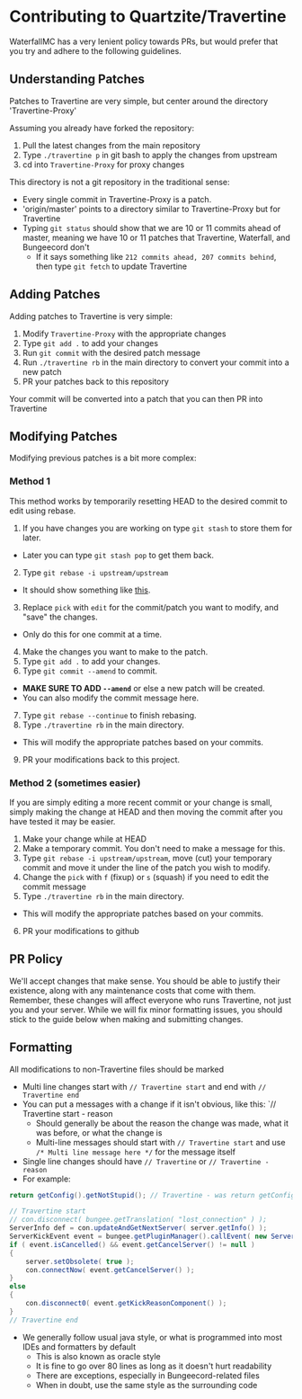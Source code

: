 Contributing to Quartzite/Travertine
==========================
WaterfallMC has a very lenient policy towards PRs, but would prefer that you try and adhere to the following guidelines.

## Understanding Patches
Patches to Travertine are very simple, but center around the directory 'Travertine-Proxy'

Assuming you already have forked the repository:

1. Pull the latest changes from the main repository
2. Type `./travertine p` in git bash to apply the changes from upstream
3. cd into `Travertine-Proxy` for proxy changes

This directory is not a git repository in the traditional sense:

- Every single commit in Travertine-Proxy is a patch. 
- 'origin/master' points to a directory similar to Travertine-Proxy but for Travertine
- Typing `git status` should show that we are 10 or 11 commits ahead of master, meaning we have 10 or 11 patches that Travertine, Waterfall, and Bungeecord don't
  - If it says something like `212 commits ahead, 207 commits behind`, then type `git fetch` to update Travertine

## Adding Patches
Adding patches to Travertine is very simple:

1. Modify `Travertine-Proxy` with the appropriate changes
2. Type `git add .` to add your changes
3. Run `git commit` with the desired patch message
4. Run `./travertine rb` in the main directory to convert your commit into a new patch
5. PR your patches back to this repository

Your commit will be converted into a patch that you can then PR into Travertine

## Modifying Patches
Modifying previous patches is a bit more complex:

### Method 1
This method works by temporarily resetting HEAD to the desired commit to edit using rebase.

1. If you have changes you are working on type `git stash` to store them for later.
  - Later you can type `git stash pop` to get them back.
2. Type `git rebase -i upstream/upstream`
  - It should show something like [this](https://gist.github.com/Zbob750/e6bb220d3b734933c320).
3. Replace `pick` with `edit` for the commit/patch you want to modify, and "save" the changes.
  - Only do this for one commit at a time.
4. Make the changes you want to make to the patch.
5. Type `git add .` to add your changes.
6. Type `git commit --amend` to commit.
  - **MAKE SURE TO ADD `--amend`** or else a new patch will be created.
  - You can also modify the commit message here.
7. Type `git rebase --continue` to finish rebasing.
8. Type `./travertine rb` in the main directory.
  - This will modify the appropriate patches based on your commits.
9. PR your modifications back to this project.

### Method 2 (sometimes easier)
If you are simply editing a more recent commit or your change is small, simply making the change at HEAD and then moving the commit after you have tested it may be easier.

1. Make your change while at HEAD
2. Make a temporary commit. You don't need to make a message for this.
3. Type `git rebase -i upstream/upstream`, move (cut) your temporary commit and move it under the line of the patch you wish to modify.
4. Change the `pick` with `f` (fixup) or `s` (squash) if you need to edit the commit message 
5. Type `./travertine rb` in the main directory.
  - This will modify the appropriate patches based on your commits.
6. PR your modifications to github


## PR Policy
We'll accept changes that make sense. You should be able to justify their existence, along with any maintenance costs that come with them. Remember, these changes will affect everyone who runs Travertine, not just you and your server.
While we will fix minor formatting issues, you should stick to the guide below when making and submitting changes.

## Formatting
All modifications to non-Travertine files should be marked
- Multi line changes start with `// Travertine start` and end with `// Travertine end`
- You can put a messages with a change if it isn't obvious, like this: `// Travertine start - reason
  - Should generally be about the reason the change was made, what it was before, or what the change is
  - Multi-line messages should start with `// Travertine start` and use `/* Multi line message here */` for the message itself
- Single line changes should have `// Travertine` or `// Travertine - reason`
- For example:
````java
return getConfig().getNotStupid(); // Travertine - was return getConfig().getStupid();

// Travertine start
// con.disconnect( bungee.getTranslation( "lost_connection" ) );
ServerInfo def = con.updateAndGetNextServer( server.getInfo() );
ServerKickEvent event = bungee.getPluginManager().callEvent( new ServerKickEvent( con, server.getInfo(), TextComponent.fromLegacyText( bungee.getTranslation( "lost_connection" ) ), def, ServerKickEvent.State.CONNECTED, ServerKickEvent.Cause.LOST_CONNECTION ) );
if ( event.isCancelled() && event.getCancelServer() != null )
{
    server.setObsolete( true );
    con.connectNow( event.getCancelServer() );
}
else
{
    con.disconnect0( event.getKickReasonComponent() );
}
// Travertine end
````
- We generally follow usual java style, or what is programmed into most IDEs and formatters by default
  - This is also known as oracle style
  - It is fine to go over 80 lines as long as it doesn't hurt readability
  - There are exceptions, especially in Bungeecord-related files
  - When in doubt, use the same style as the surrounding code
